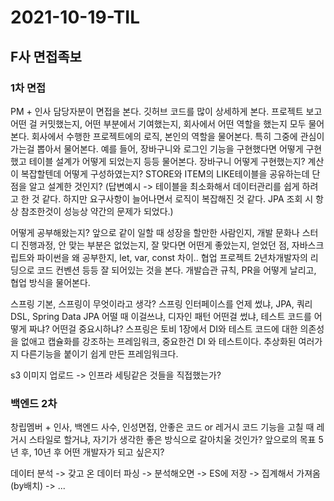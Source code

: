 # 2021-10-19-TIL

## F사 면접족보

### 1차 면접

PM + 인사 담당자분이 면접을 본다. 깃허브 코드를 많이 상세하게 본다. 프로젝트 보고 어떤 걸 커밋했는지, 어떤 부분에서 기여했는지, 회사에서 어떤 역할을 했는지 모두 물어본다. 회사에서 수행한 프로젝트에의 로직, 본인의 역할을 물어본다. 특히 그중에 관심이 가는걸 뽑아서 물어본다. 예를 들어, 장바구니와 로그인 기능을 구현했다면 어떻게 구현했고 테이블 설계가 어떻게 되었는지 등등 물어본다. 장바구니 어떻게 구현했는지? 계산이 복잡할텐데 어떻게 구성하였는지? STORE와 ITEM의 LIKE테이블을 공유하는데 단점을 알고 설계한 것인지? (답변예시 -> 테이블을 최소화해서 데이터관리를 쉽게 하려고 한 것 같다. 하지만 요구사항이 늘어나면서 로직이 복잡해진 것 같다. JPA 조회 시 항상 참조한것이 성능상 약간의 문제가 되었다.) 

어떻게 공부해왔는지? 앞으로 같이 일할 때 성장을 할만한 사람인지, 개발 문화나 스터디 진행과정, 안 맞는 부분은 없었는지, 잘 맞다면 어떤게 좋았는지, 얻었던 점, 자바스크립트와 파이썬을 왜 공부한지, let, var, const 차이.. 협업 프로젝트 2년차개발자의 리딩으로 코드 컨벤션 등등 잘 되어있는 것을 본다. 개발습관 규칙, PR을 어떻게 날리고, 협업 방식을 물어본다.

스프링 기본, 스프링이 무엇이라고 생각? 스프링 인터페이스를 언제 썼냐, JPA, 쿼리DSL, Spring Data JPA 어떨 때 이걸쓰냐, 디자인 패턴 어떤걸 썼냐, 테스트 코드를 어떻게 짜냐? 어떤걸 중요시하냐? 스프링은 토비 1장에서 DI와 테스트 코드에 대한 의존성을 없애고 캡슐화를 강조하는 프레임워크, 중요한건 DI 와 테스트이다. 추상화된 여러가지 다른기능을 붙이기 쉽게 만든 프레임워크다.

s3 이미지 업로드 -> 인프라 세팅같은 것들을 직접했는가?

### 백엔드 2차

창립멤버 + 인사, 백엔드 사수, 인성면접, 안좋은 코드 or 레거시 코드 기능을 고칠 때 레거시 스타일로 할거냐, 자기가 생각한 좋은 방식으로 갈아치울 것인가? 앞으로의 목표 5년 후, 10년 후 어떤 개발자가 되고 싶은지? 

데이터 분석 -> 갖고 온 데이터 파싱 -> 분석해오면 -> ES에 저장 -> 집계해서 가져옴 (by배치) -> ...
